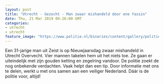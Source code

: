 ```yaml
---
layout: post
title: "Utrecht - Gezocht - Man zwaar mishandeld door ene Yassin"
date: Thu, 21 Mar 2019 09:26:00 GMT
categories: 
- utrecht 
- utrecht 
feature_image: "https://www.politie.nl/binaries/content/gallery/politie/gezocht/verdachten/2019/maart/03-mn/utrecht-20-mishandeling-1a.jpg"
---
```


Een 31-jarige man uit Zeist is op Nieuwjaarsdag zwaar mishandeld in Utrecht Overvecht. Vier mannen takelen hem uit het niets toe. Ze gaan er uiteindelijk met zijn gouden ketting en zegelring vandoor. De politie zoekt de nog onbekende verdachten.  Vaak helpt dan een tip. Door informatie met ons te delen, werkt u met ons samen aan een veiliger Nederland. Dáár is de politie voor, altijd!
